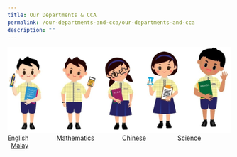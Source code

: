 ```yaml
---
title: Our Departments & CCA
permalink: /our-departments-and-cca/our-departments-and-cca
description: ""
---
```

![](/images/departments1.jpg)
[English](https://moe-wellingtonpri-staging.netlify.app/our-departments-and-cca/english)                [Mathematics](https://moe-wellingtonpri-staging.netlify.app/our-departments-and-cca/mathematics)                [Chinese](https://moe-wellingtonpri-staging.netlify.app/our-departments-and-cca/chinese)                  [Science](https://wellingtonpri.moe.edu.sg/our-departments-n-cca/science)                    [Malay](https://wellingtonpri.moe.edu.sg/our-departments-n-cca/malay)